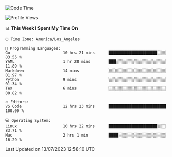 <!--START_SECTION:waka-->
![Code Time](http://img.shields.io/badge/Code%20Time-473%20hrs%2043%20mins-blue)

![Profile Views](http://img.shields.io/badge/Profile%20Views-0-blue)

📊 **This Week I Spent My Time On** 

```text
🕑︎ Time Zone: America/Los_Angeles

💬 Programming Languages: 
Go                       10 hrs 21 mins      █████████████████████░░░░   83.55 % 
YAML                     1 hr 28 mins        ███░░░░░░░░░░░░░░░░░░░░░░   11.89 % 
Markdown                 14 mins             ░░░░░░░░░░░░░░░░░░░░░░░░░   01.97 % 
Python                   9 mins              ░░░░░░░░░░░░░░░░░░░░░░░░░   01.34 % 
TeX                      6 mins              ░░░░░░░░░░░░░░░░░░░░░░░░░   00.82 % 

🔥 Editors: 
VS Code                  12 hrs 23 mins      █████████████████████████   100.00 % 

💻 Operating System: 
Linux                    10 hrs 22 mins      █████████████████████░░░░   83.71 % 
Mac                      2 hrs 1 min         ████░░░░░░░░░░░░░░░░░░░░░   16.29 % 
```


 Last Updated on 13/07/2023 12:58:10 UTC
<!--END_SECTION:waka-->
